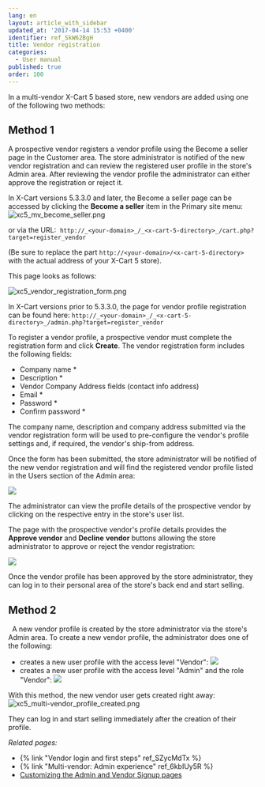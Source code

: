 ```yaml
---
lang: en
layout: article_with_sidebar
updated_at: '2017-04-14 15:53 +0400'
identifier: ref_SkW62BgH
title: Vendor registration
categories:
  - User manual
published: true
order: 100
---
```


In a multi-vendor X-Cart 5 based store, new vendors are added using one of the following two methods:

## Method 1

A prospective vendor registers a vendor profile using the Become a seller page in the Customer area. The store administrator is notified of the new vendor registration and can review the registered user profile in the store's Admin area. After reviewing the vendor profile the administrator can either approve the registration or reject it.

In X-Cart versions 5.3.3.0 and later, the Become a seller page can be accessed by clicking the **Become a seller** item in the Primary site menu:
![xc5_mv_become_seller.png]({{site.baseurl}}/attachments/ref_SkW62BgH/xc5_mv_become_seller.png)

or via the URL: 
`http://_<your-domain>_/_<x-cart-5-directory>_/cart.php?target=register_vendor`

(Be sure to replace the part `http://<your-domain>/<x-cart-5-directory>` with the actual address of your X-Cart 5 store).

This page looks as follows:

![xc5_vendor_registration_form.png]({{site.baseurl}}/attachments/ref_SkW62BgH/xc5_vendor_registration_form.png)

In X-Cart versions prior to 5.3.3.0, the page for vendor profile registration can be found here:
`http://_<your-domain>_/_<x-cart-5-directory>_/admin.php?target=register_vendor`

To register a vendor profile, a prospective vendor must complete the registration form and click **Create**.
The vendor registration form includes the following fields:

   *   Company name * 
   *   Description * 
   *   Vendor Company Address fields (contact info address) 
   *   Email *
   *   Password *
   *   Confirm password *

The company name, description and company address submitted via the vendor registration form will be used to pre-configure the vendor's profile settings and, if required, the vendor's ship-from address.  

Once the form has been submitted, the store administrator will be notified of the new vendor registration and will find the registered vendor profile listed in the Users section of the Admin area:

![]({{site.baseurl}}/attachments/8749143/8716878.png)

The administrator can view the profile details of the prospective vendor by clicking on the respective entry in the store's user list.

The page with the prospective vendor's profile details provides the **Approve vendor** and **Decline** **vendor** buttons allowing the store administrator to approve or reject the vendor registration:

![]({{site.baseurl}}/attachments/8749143/8716879.png)

Once the vendor profile has been approved by the store administrator, they can log in to their personal area of the store's back end and start selling. 


## Method 2
 
A new vendor profile is created by the store administrator via the store's Admin area.
To create a new vendor profile, the administrator does one of the following: 

*   creates a new user profile with the access level "Vendor":
    ![]({{site.baseurl}}/attachments/8749143/8719604.png)
*   creates a new user profile with the access level "Admin" and the role "Vendor":
    ![]({{site.baseurl}}/attachments/8749143/8716890.png)

With this method, the new vendor user gets created right away:
    ![xc5_multi-vendor_profile_created.png]({{site.baseurl}}/attachments/ref_SkW62BgH/xc5_multi-vendor_profile_created.png)

They can log in and start selling immediately after the creation of their profile.



_Related pages:_

*   {% link "Vendor login and first steps" ref_SZycMdTx %}
*   {% link "Multi-vendor: Admin experience" ref_6kbIUy5R %}
*   [Customizing the Admin and Vendor Signup pages](http://devs.x-cart.com/en/design_changes/customizing_the_admin_and_vendor_signup_pages.html)
